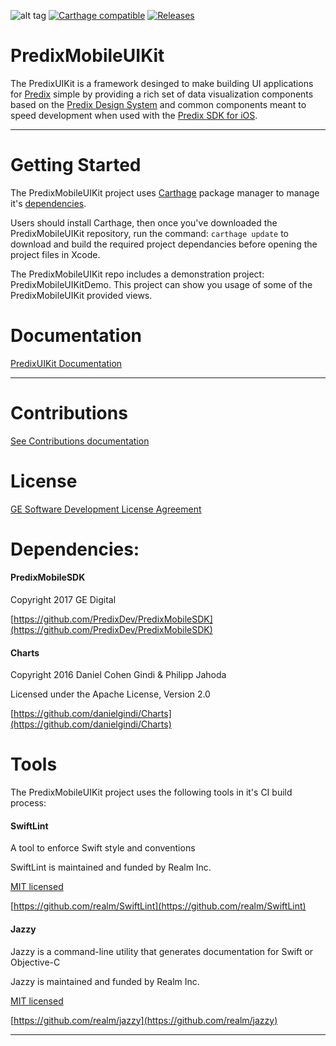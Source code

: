 ![alt tag](./Assets/PredixMobileUIKitTitle.png)
[![Carthage compatible](https://img.shields.io/badge/Carthage-compatible-4BC51D.svg?style=flat)](https://github.com/Carthage/Carthage)
[![Releases](https://img.shields.io/badge/Release-0.3-blue.svg)](https://github.com/PredixDev/PredixMobileUIKit/releases)

PredixMobileUIKit
====

The PredixUIKit is a framework desinged to make building UI applications for [Predix](https://predix.io) simple by providing a rich set of data visualization components based on the [Predix Design System](https://www.predix-ui.com/#/home) and common components meant to speed development when used with the [Predix SDK for iOS](https://github.com/predixdev/predixsdkforios). 

---
Getting Started
====
The PredixMobileUIKit project uses [Carthage](https://github.com/Carthage/Carthage) package manager to manage it's [dependencies](#dependencies).

Users should install Carthage, then once you've downloaded the PredixMobileUIKit repository, run the command: `carthage update` to download and build the required project dependancies before opening the project files in Xcode.

The PredixMobileUIKit repo includes a demonstration project: PredixMobileUIKitDemo. This project can show you usage of some of the PredixMobileUIKit provided views. 

Documentation
====

[PredixUIKit Documentation](https://github.com/PredixDev/PredixMobileUIKit/wiki)

---

Contributions
====
[See Contributions documentation](Contributions.md)

License
====
[GE Software Development License Agreement](LICENSE.md)

<a name="dependencies"></a>
Dependencies:
====
#### PredixMobileSDK
Copyright 2017 GE Digital

[https://github.com/PredixDev/PredixMobileSDK](https://github.com/PredixDev/PredixMobileSDK)

#### Charts
Copyright 2016 Daniel Cohen Gindi & Philipp Jahoda

Licensed under the Apache License, Version 2.0

[https://github.com/danielgindi/Charts](https://github.com/danielgindi/Charts)

Tools
====
The PredixMobileUIKit project uses the following tools in it's CI build process:

#### SwiftLint
A tool to enforce Swift style and conventions

SwiftLint is maintained and funded by Realm Inc.

[MIT licensed](https://github.com/realm/SwiftLint/blob/master/LICENSE)

[https://github.com/realm/SwiftLint](https://github.com/realm/SwiftLint)

#### Jazzy
Jazzy is a command-line utility that generates documentation for Swift or Objective-C

Jazzy is maintained and funded by Realm Inc.

[MIT licensed](https://github.com/realm/jazzy/blob/master/LICENSE)

[https://github.com/realm/jazzy](https://github.com/realm/jazzy)

---

